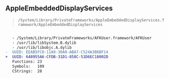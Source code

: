## AppleEmbeddedDisplayServices

> `/System/Library/PrivateFrameworks/AppleEmbeddedDisplayServices.framework/AppleEmbeddedDisplayServices`

```diff

   - /System/Library/PrivateFrameworks/AFKUser.framework/AFKUser
   - /usr/lib/libSystem.B.dylib
   - /usr/lib/libobjc.A.dylib
-  UUID: EEAB5FC0-11A9-30A0-ABA7-C524A3B6BF14
+  UUID: 648955A6-CFDB-31D1-858C-51D6EC18002D
   Functions: 23
   Symbols:   109
   CStrings:  28

```
